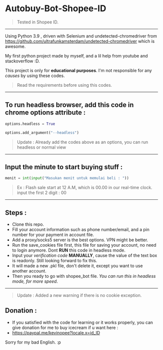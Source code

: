 # Autobuy-Bot-Shopee-ID

> Tested in Shopee ID.

-----

Using Python 3.9 , driven with Selenium and undetected-chromedriver from https://github.com/ultrafunkamsterdam/undetected-chromedriver which is awesome.

My first python project made by myself, and a lil help from youtube and stackoverflow :D.

This project is only for **educational purposes**.
I'm not responsible for any *causes* by using these codes.

> Read the requirements before using this codes.

-----

## To run headless browser, add this code in chrome options attribute : 

```py
options.headless = True
```

```py
options.add_argument("--headless")
```
> Update : Already add the codes above as an options, you can run headless or normal view

-----

## Input the minute to start buying stuff : 

```py
menit = int(input("Masukan menit untuk memulai beli : "))
```
> Ex : Flash sale start at 12 A.M, which is 00.00 in our real-time clock. input the first 2 digit : 00

-----

## Steps :
  - Clone this repo.
  - Fill your account information such as phone number/email, and a pin number for your payment in account file.
  - Add a proxy/socks5 server is the best options. VPN might be better.
  - Run the save_cookies file first, this file for saving your account, no need to login anymore. Dont **RUN** this code in headless mode.
  - Input your *verification code* **MANUALLY**, cause the value of the text box is readonly. Still looking forward to fix this.
  - It will made a new .pkl file, don't delete it, except you want to use another account.
  - Then you ready to go with shopee_bot file.  *You can run this in headless mode, for more speed*.
  
  -----
 
 > Update : Added a new warning if there is no cookie exception.
 
 ## Donation :
 - If you satisfied with the code for learning or it works properly, you can give donation for me to buy icecream if u want here :
 - https://paypal.me/kevinopee?locale.x=id_ID
 
 Sorry for my bad English. :p
